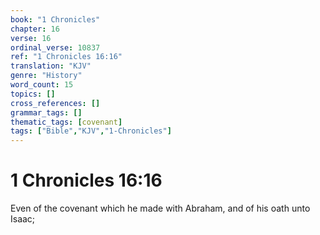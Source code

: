 ```yaml
---
book: "1 Chronicles"
chapter: 16
verse: 16
ordinal_verse: 10837
ref: "1 Chronicles 16:16"
translation: "KJV"
genre: "History"
word_count: 15
topics: []
cross_references: []
grammar_tags: []
thematic_tags: [covenant]
tags: ["Bible","KJV","1-Chronicles"]
---
```


# 1 Chronicles 16:16

Even of the covenant which he made with Abraham, and of his oath unto Isaac;
